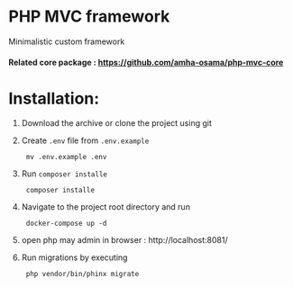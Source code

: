 # PHP MVC framework

Minimalistic custom framework

#### Related core package : https://github.com/amha-osama/php-mvc-core

##
# Installation:
1. Download the archive or clone the project using git
2. Create `.env` file from `.env.example`
   
   ```
    mv .env.example .env
   ```
3. Run `composer installe`
   ```
    composer installe
   ```
4. Navigate to the project root directory and run

   ```
    docker-compose up -d
   ```
5. open php may admin in browser : http://localhost:8081/
6. Run migrations by executing
   ```
    php vendor/bin/phinx migrate
   ```
